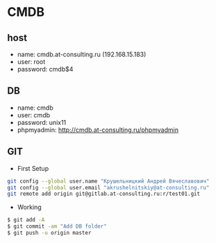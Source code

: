 # CMDB

## host
* name: cmdb.at-consulting.ru (192.168.15.183)
* user: root
* password: cmdb$4

## DB
* name: cmdb
* user: cmdb
* password: unix11
* phpmyadmin: http://cmdb.at-consulting.ru/phpmyadmin

## GIT
* First Setup
```bash
git config --global user.name "Крушельницкий Андрей Вячеславович"
git config --global user.email "akrushelnitskiy@at-consulting.ru"
git remote add origin git@gitlab.at-consulting.ru:r/test01.git
```
* Working
```bash
$ git add -A
$ git commit -am "Add DB folder" 
$ git push -u origin master
```
